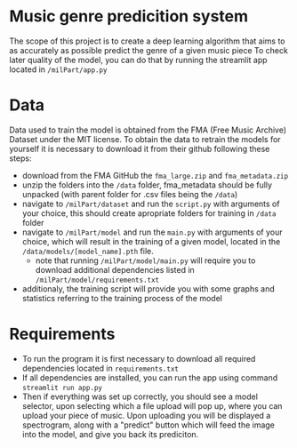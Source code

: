 # Music genre predicition system

The scope of this project is to create a deep learning algorithm that aims to as accurately as possible predict the genre of a given music piece
To check later quality of the model, you can do that by running the streamlit app located in `/milPart/app.py`

# Data

Data used to train the model is obtained from the FMA (Free Music Archive) Dataset under the MIT license.
To obtain the data to retrain the models for yourself it is necessary to download it from their github following these steps:
 - download from the FMA GitHub the `fma_large.zip` and `fma_metadata.zip`
 - unzip the folders into the `/data` folder, fma_metadata should be fully unpacked (with parent folder for .csv files being the `/data`)
 - navigate to `/milPart/dataset` and run the `script.py` with arguments of your choice, this should create apropriate folders for training in `/data` folder
 - navigate to `/milPart/model` and run the `main.py` with arguments of your choice, which will result in the training of a given model, located in the `/data/models/[model_name].pth` file.
   - note that running `/milPart/model/main.py` will require you to download additional dependencies listed in `/milPart/model/requirements.txt`
 - additionaly, the training script will provide you with some graphs and statistics referring to the training process of the model

# Requirements

 - To run the program it is first necessary to download all required dependencies located in `requirements.txt`
 - If all dependencies are installed, you can run the app using command `streamlit run app.py`
 - Then if everything was set up correctly, you should see a model selector, upon selecting which a file upload will pop up, where you can upload your piece of music. Upon uploading you will be displayed a spectrogram, along with a "predict" button which will feed the image into the model, and give you back its prediciton.



